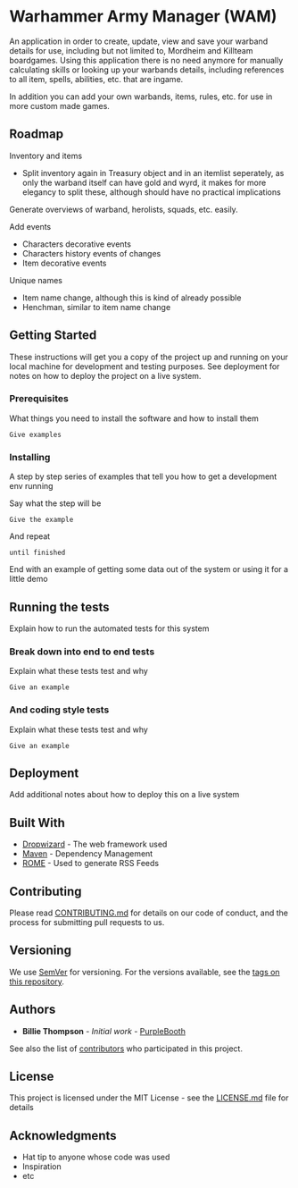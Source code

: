 # Warhammer Army Manager (WAM)

An application in order to create, update, view and save your warband details for use, including but not limited to, Mordheim and Killteam boardgames. Using this application there is no need anymore for manually calculating skills or looking up your warbands details, including references to all item, spells, abilities, etc. that are ingame.

In addition you can add your own warbands, items, rules, etc. for use in more custom made games.

## Roadmap

Inventory and items
- Split inventory again in Treasury object and in an itemlist seperately, as only the warband itself can have gold and wyrd, it makes for more elegancy to split these, although should have no practical implications

Generate overviews of warband, herolists, squads, etc. easily.

Add events
- Characters decorative events
- Characters history events of changes
- Item decorative events

Unique names
- Item name change, although this is kind of already possible
- Henchman, similar to item name change

## Getting Started

These instructions will get you a copy of the project up and running on your local machine for development and testing purposes. See deployment for notes on how to deploy the project on a live system.

### Prerequisites

What things you need to install the software and how to install them

```
Give examples
```

### Installing

A step by step series of examples that tell you how to get a development env running

Say what the step will be

```
Give the example
```

And repeat

```
until finished
```

End with an example of getting some data out of the system or using it for a little demo

## Running the tests

Explain how to run the automated tests for this system

### Break down into end to end tests

Explain what these tests test and why

```
Give an example
```

### And coding style tests

Explain what these tests test and why

```
Give an example
```

## Deployment

Add additional notes about how to deploy this on a live system

## Built With

* [Dropwizard](http://www.dropwizard.io/1.0.2/docs/) - The web framework used
* [Maven](https://maven.apache.org/) - Dependency Management
* [ROME](https://rometools.github.io/rome/) - Used to generate RSS Feeds

## Contributing

Please read [CONTRIBUTING.md](https://gist.github.com/PurpleBooth/b24679402957c63ec426) for details on our code of conduct, and the process for submitting pull requests to us.

## Versioning

We use [SemVer](http://semver.org/) for versioning. For the versions available, see the [tags on this repository](https://github.com/your/project/tags). 

## Authors

* **Billie Thompson** - *Initial work* - [PurpleBooth](https://github.com/PurpleBooth)

See also the list of [contributors](https://github.com/your/project/contributors) who participated in this project.

## License

This project is licensed under the MIT License - see the [LICENSE.md](LICENSE.md) file for details

## Acknowledgments

* Hat tip to anyone whose code was used
* Inspiration
* etc

